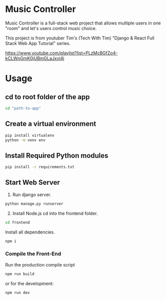 # Music Controller

Music Controller is a full-stack web project that allows multiple users in one "room" and let's users control music choice. 

This project is from youtuber Tim's (Tech With Tim) "Django & React Full Stack Web App Tutorial" series.

https://www.youtube.com/playlist?list=PLzMcBGfZo4-kCLWnGmK0jUBmGLaJxvi4j


# Usage
## cd to root folder of the app
```bash 
cd "path-to-app"
``` 

## Create a virtual environment
```bash
pip install virtualenv
python -m venv env
```

## Install Required Python modules
```bash 
pip install -r requirements.txt
```
## Start Web Server

1. Run django server.
```bash
python manage.py runserver
```

2. Install Node.js
cd into the frontend folder.
```bash
cd frontend 
```
Install all dependencies.
```bash
npm i
```
### Compile the Front-End
Run the production compile script
```bash
npm run build
```
or for the development:
```bash
npm run dev
```
